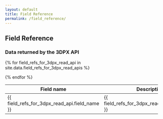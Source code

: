 ```yaml
---
layout: default 
title: Field Reference
permalink: /field_reference/
---
```


## Field Reference

### Data returned by the 3DPX API

<table class="table">
  <thead>
    <tr>
      <th class="th">Field name</th>
      <th class="th">Description</th>
      <th class="th">Data type</th>
    </tr>
  </thead>
  <tbody>

  {% for field_refs_for_3dpx_read_api in site.data.field_refs_for_3dpx_read_apis %}
  <tr>
    <td class="td">{{ field_refs_for_3dpx_read_api.field_name }}</td>
    <td class="td">{{ field_refs_for_3dpx_read_api.description }}</td>
    <td class="td">{{ field_refs_for_3dpx_read_api.data_type }}</td>    
  </tr>
  {% endfor %}
  </tbody>
</table>

<!---
#### II. Model Metadata Fields for 3DPX "Write" APIs
The following fields are required for proper pipeline processing and/or organization within the repository, and should be included in any API-based model submissions.

<table>
  <thead>
    <tr>
      <th class="th">Label</th>
      <th class="th">Field Name</th>
      <th class="th">Field Type</th>
    </tr>
  </thead>
  <tbody>
  {% for field_refs_for_3dpx_write_api in site.data.field_refs_for_3dpx_write_apis %}
  <tr>
    <td class="td">{{ field_refs_for_3dpx_write_api.label }}</td>
    <td class="td">{{ field_refs_for_3dpx_write_api.field_name }}</td>
    <td class="td">{{ field_refs_for_3dpx_write_api.field_type }}</td>    
  </tr>
  {% endfor %}
  </tbody>
</table>
-->